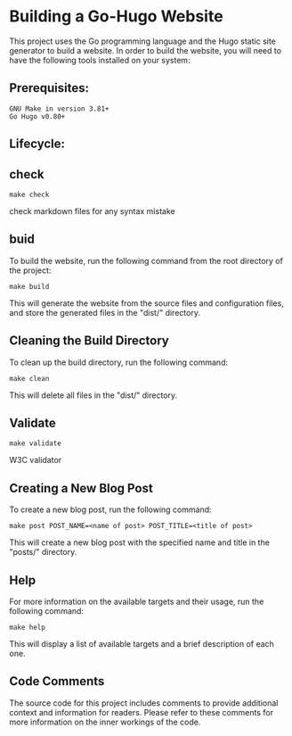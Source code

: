 # Building a Go-Hugo Website

This project uses the Go programming language and the Hugo static site generator to build a website. In order to build the website, you will need to have the following tools installed on your system:

## Prerequisites:
    GNU Make in version 3.81+
    Go Hugo v0.80+


## Lifecycle:

## check

    make check

check markdown files for any syntax mistake

## buid

To build the website, run the following command from the root directory of the project:

    make build

This will generate the website from the source files and configuration files, and store the generated files in the "dist/" directory.

## Cleaning the Build Directory

To clean up the build directory, run the following command:

    make clean

This will delete all files in the "dist/" directory.

## Validate

    make validate

W3C validator

## Creating a New Blog Post
To create a new blog post, run the following command:

    make post POST_NAME=<name of post> POST_TITLE=<title of post>

This will create a new blog post with the specified name and title in the "posts/" directory.

## Help
For more information on the available targets and their usage, run the following command:

    make help

This will display a list of available targets and a brief description of each one.

## Code Comments

The source code for this project includes comments to provide additional context and information for readers. Please refer to these comments for more information on the inner workings of the code.
